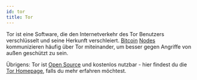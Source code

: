 ```yaml
---
id: tor
title: Tor
---
```


Tor ist eine Software, die den Internetverkehr des Tor Benutzers verschlüsselt und seine Herkunft verschleiert. [Bitcoin](../b/bitcoin) [Nodes](../n/node) kommunizieren häufig über Tor miteinander, um besser gegen Angriffe von außen geschützt zu sein.

Übrigens: Tor ist [Open Source](../o/open-source) und kostenlos nutzbar - hier findest du die [Tor Homepage](https://www.torproject.org/), falls du mehr erfahren möchtest.
